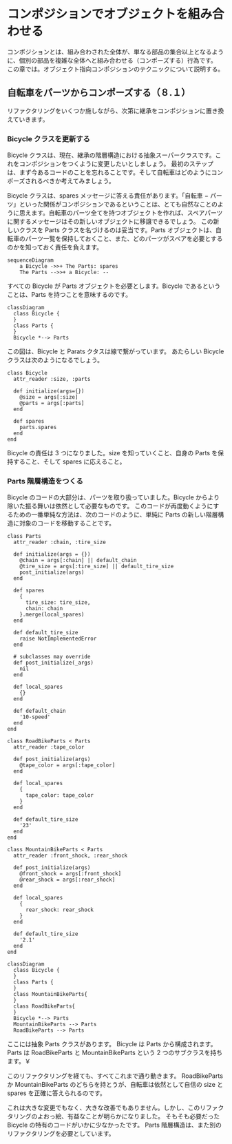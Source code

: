 # コンポジションでオブジェクトを組み合わせる

コンポジションとは、組み合わされた全体が、単なる部品の集合以上となるように、個別の部品を複雑な全体へと組み合わせる（コンポーズする）行為です。
この章では。オブジェクト指向コンポジションのテクニックについて説明する。

## 自転車をパーツからコンポーズする（８.１）

リファクタリングをいくつか施しながら、次第に継承をコンポジションに置き換えていきます。

### Bicycle クラスを更新する

Bicycle クラスは、現在、継承の階層構造における抽象スーパークラスです。これをコンポジションをつくように変更したいとしましょう。
最初のステップは、まず今あるコードのことを忘れることです。そして自転車はどのようにコンポーズされるべきか考えてみましょう。

Bicycle クラスは、spares メッセージに答える責任があります。「自転車 − パーツ」といった関係がコンポジションであるということは、とても自然なことのように思えます。自転車のパーツ全てを持つオブジェクトを作れば、スペアパーツに関するメッセージはその新しいオブジェクトに移譲できるでしょう。
この新しいクラスを Parts クラスを名づけるのは妥当です。Parts オブジェクトは、自転車のパーツ一覧を保持しておくこと、また、どのパーツがスペアを必要とするのかを知っておく責任を負えます。

```mermaid
sequenceDiagram
    a Bicycle ->>+ The Parts: spares
    The Parts -->>+ a Bicycle: --
```

すべての Bicycle が Parts オブジェクトを必要とします。Bicycle であるということは、Parts を持つことを意味するのです。

```mermaid
classDiagram
  class Bicycle {
  }
  class Parts {
  }
  Bicycle *--> Parts
```

この図は、Bicycle と Parats クタスは線で繋がっています。
あたらしい Bicycle クラスは次のようになるでしょう。

```
class Bicycle
  attr_reader :size, :parts

  def initialize(args={})
    @size = args[:size]
    @parts = args[:parts]
  end

  def spares
    parts.spares
  end
end
```

Bicycle の責任は 3 つになりました。size を知っていくこと、自身の Parts を保持すること、そして spares に応えること。

### Parts 階層構造をつくる

Bicycle のコードの大部分は、パーツを取り扱っていました。Bicycle からより除いた振る舞いは依然として必要なものです。
このコードが再度動くようにするための一番単純な方法は、次のコードのように、単純に Parts の新しい階層構造に対象のコードを移動することです。

```
class Parts
  attr_reader :chain, :tire_size

  def initialize(args = {})
    @chain = args[:chain] || default_chain
    @tire_size = args[:tire_size] || default_tire_size
    post_initialize(args)
  end

  def spares
    {
      tire_size: tire_size,
      chain: chain
    }.merge(local_spares)
  end

  def default_tire_size
    raise NotImplementedError
  end

  # subclasses may override
  def post_initialize(_args)
    nil
  end

  def local_spares
    {}
  end

  def default_chain
    '10-speed'
  end
end

class RoadBikeParts < Parts
  attr_reader :tape_color

  def post_initialize(args)
    @tape_color = args[:tape_color]
  end

  def local_spares
    {
      tape_color: tape_color
    }
  end

  def default_tire_size
    '23'
  end
end

class MountainBikeParts < Parts
  attr_reader :front_shock, :rear_shock

  def post_initialize(args)
    @front_shock = args[:front_shock]
    @rear_shock = args[:rear_shock]
  end

  def local_spares
    {
      rear_shock: rear_shock
    }
  end

  def default_tire_size
    '2.1'
  end
end
```

```mermaid
classDiagram
  class Bicycle {
  }
  class Parts {
  }
  class MountainBikeParts{
  }
  class RoadBikeParts{
  }
  Bicycle *--> Parts
  MountainBikeParts --> Parts
  RoadBikeParts --> Parts
```

ここには抽象 Parts クラスがあります。
Bicycle は Parts から構成されます。Parts は RoadBikeParts と MountainBikeParts という 2 つのサブクラスを持ちます。￥

このリファクタリングを経ても、すべてこれまで通り動きます。
RoadBikeParts か MountainBikeParts のどちらを持とうが、自転車は依然として自信の size と spares を正確に答えられるのです。

これは大きな変更でもなく、大きな改善でもありません。しかし、このリファクタリングのよおっ絵、有益なことが明らかになりました。
そもそも必要だった Bicycle の特有のコードがいかに少なかったです。
Parts 階層構造は、また別のリファクタリングを必要としています。
